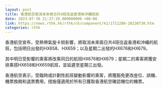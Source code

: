 ```yaml
---
layout: post
title: 香港航空取消未來兩日共4班往返香港與沖繩航班
date: 2023-07-30 21:37:29.000000000 +08:00
link: https://news.rthk.hk/rthk/ch/component/k2/1711280-20230730.htm
categories: rthk
---
```


香港航空宣布，受熱帶氣旋卡努影響，將取消未來兩日共4班往返香港和沖繩的航班，包括明日出發的HX658、HX659；以及星期二出發的HX676和HX679。

其中明日受影響的乘客將改乘同日的航班HX676和HX679；星期二的乘客將獲安排乘搭HX658和HX659航班，並延遲至星期三出發。

香港航空表示，受臨時或計劃性航班變動影響的乘客，將獲豁免更改座位、誤機、機票換開和退票費用，措施僅適用於所有已獲取香港航空確認機位的機票。
